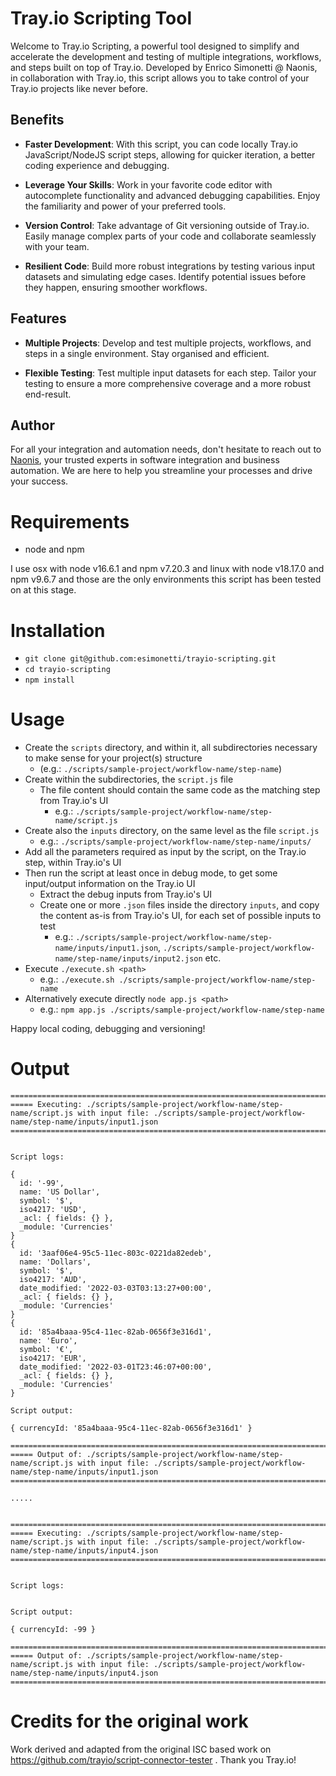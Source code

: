 # Tray.io Scripting Tool

Welcome to Tray.io Scripting, a powerful tool designed to simplify and accelerate the development and testing of multiple integrations, workflows, and steps built on top of Tray.io. Developed by Enrico Simonetti @ Naonis, in collaboration with Tray.io, this script allows you to take control of your Tray.io projects like never before.

## Benefits

* **Faster Development**: With this script, you can code locally Tray.io JavaScript/NodeJS script steps, allowing for quicker iteration, a better coding experience and debugging.

* **Leverage Your Skills**: Work in your favorite code editor with autocomplete functionality and advanced debugging capabilities. Enjoy the familiarity and power of your preferred tools.

* **Version Control**: Take advantage of Git versioning outside of Tray.io. Easily manage complex parts of your code and collaborate seamlessly with your team.

* **Resilient Code**: Build more robust integrations by testing various input datasets and simulating edge cases. Identify potential issues before they happen, ensuring smoother workflows.

## Features

* **Multiple Projects**: Develop and test multiple projects, workflows, and steps in a single environment. Stay organised and efficient.

* **Flexible Testing**: Test multiple input datasets for each step. Tailor your testing to ensure a more comprehensive coverage and a more robust end-result.

## Author

For all your integration and automation needs, don't hesitate to reach out to [Naonis](https://www.naonis.tech), your trusted experts in software integration and business automation. We are here to help you streamline your processes and drive your success.

# Requirements

* node and npm

I use osx with node v16.6.1 and npm v7.20.3 and linux with node v18.17.0 and npm v9.6.7 and those are the only environments this script has been tested on at this stage.

# Installation

* `git clone git@github.com:esimonetti/trayio-scripting.git`
* `cd trayio-scripting`
* `npm install`

# Usage

* Create the `scripts` directory, and within it, all subdirectories necessary to make sense for your project(s) structure
    * (e.g.: `./scripts/sample-project/workflow-name/step-name`)
* Create within the subdirectories, the `script.js` file
    * The file content should contain the same code as the matching step from Tray.io's UI
        * e.g.: `./scripts/sample-project/workflow-name/step-name/script.js`
* Create also the `inputs` directory, on the same level as the file `script.js`
    * e.g.: `./scripts/sample-project/workflow-name/step-name/inputs/`
* Add all the parameters required as input by the script, on the Tray.io step, within Tray.io's UI
* Then run the script at least once in debug mode, to get some input/output information on the Tray.io UI
    * Extract the debug inputs from Tray.io's UI
    * Create one or more `.json` files inside the directory `inputs`, and copy the content as-is from Tray.io's UI, for each set of possible inputs to test
        * e.g.: `./scripts/sample-project/workflow-name/step-name/inputs/input1.json`, `./scripts/sample-project/workflow-name/step-name/inputs/input2.json` etc.
* Execute `./execute.sh <path>`
    * e.g.: `./execute.sh ./scripts/sample-project/workflow-name/step-name`
* Alternatively execute directly `node app.js <path>`
    * e.g.: `npm app.js ./scripts/sample-project/workflow-name/step-name`

Happy local coding, debugging and versioning!

# Output

```
====================================================================================================
===== Executing: ./scripts/sample-project/workflow-name/step-name/script.js with input file: ./scripts/sample-project/workflow-name/step-name/inputs/input1.json
====================================================================================================


Script logs:

{
  id: '-99',
  name: 'US Dollar',
  symbol: '$',
  iso4217: 'USD',
  _acl: { fields: {} },
  _module: 'Currencies'
}
{
  id: '3aaf06e4-95c5-11ec-803c-0221da82edeb',
  name: 'Dollars',
  symbol: '$',
  iso4217: 'AUD',
  date_modified: '2022-03-03T03:13:27+00:00',
  _acl: { fields: {} },
  _module: 'Currencies'
}
{
  id: '85a4baaa-95c4-11ec-82ab-0656f3e316d1',
  name: 'Euro',
  symbol: '€',
  iso4217: 'EUR',
  date_modified: '2022-03-01T23:46:07+00:00',
  _acl: { fields: {} },
  _module: 'Currencies'
}

Script output:

{ currencyId: '85a4baaa-95c4-11ec-82ab-0656f3e316d1' }

====================================================================================================
===== Output of: ./scripts/sample-project/workflow-name/step-name/script.js with input file: ./scripts/sample-project/workflow-name/step-name/inputs/input1.json
====================================================================================================

.....


====================================================================================================
===== Executing: ./scripts/sample-project/workflow-name/step-name/script.js with input file: ./scripts/sample-project/workflow-name/step-name/inputs/input4.json
====================================================================================================


Script logs:


Script output:

{ currencyId: -99 }

====================================================================================================
===== Output of: ./scripts/sample-project/workflow-name/step-name/script.js with input file: ./scripts/sample-project/workflow-name/step-name/inputs/input4.json
====================================================================================================
```


# Credits for the original work

Work derived and adapted from the original ISC based work on https://github.com/trayio/script-connector-tester . Thank you Tray.io!
